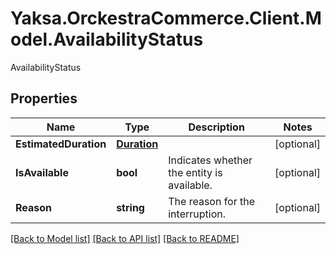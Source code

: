 # Yaksa.OrckestraCommerce.Client.Model.AvailabilityStatus
AvailabilityStatus

## Properties

Name | Type | Description | Notes
------------ | ------------- | ------------- | -------------
**EstimatedDuration** | [**Duration**](Duration.md) |  | [optional] 
**IsAvailable** | **bool** | Indicates whether the entity is available. | [optional] 
**Reason** | **string** | The reason for the interruption. | [optional] 

[[Back to Model list]](../README.md#documentation-for-models) [[Back to API list]](../README.md#documentation-for-api-endpoints) [[Back to README]](../README.md)


